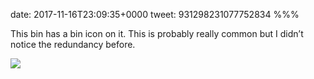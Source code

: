 date: 2017-11-16T23:09:35+0000
tweet: 931298231077752834
%%%

This bin has a bin icon on it. This is probably really common but I didn’t notice the redundancy before.

![](DOyizJYW4AABbLn.jpg)
